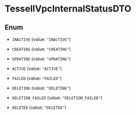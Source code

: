 

# TessellVpcInternalStatusDTO

## Enum


* `INACTIVE` (value: `"INACTIVE"`)

* `CREATING` (value: `"CREATING"`)

* `UPDATING` (value: `"UPDATING"`)

* `ACTIVE` (value: `"ACTIVE"`)

* `FAILED` (value: `"FAILED"`)

* `DELETING` (value: `"DELETING"`)

* `DELETION_FAILED` (value: `"DELETION_FAILED"`)

* `DELETED` (value: `"DELETED"`)



